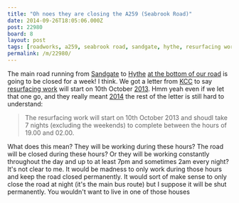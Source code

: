 ```yaml
---
title: "Oh noes they are closing the A259 (Seabrook Road)"
date: 2014-09-26T18:05:06.000Z
post: 22980
board: 8
layout: post
tags: [roadworks, a259, seabrook road, sandgate, hythe, resurfacing work, "2013", "2014"]
permalink: /m/22980/
---
```

The main road running from <a href="/wiki/sandgate">Sandgate</a> to <a href="/wiki/hythe">Hythe</a> <a href="https://www.google.co.uk/maps/place/Seabrook+Rd,+Hythe,+Kent+CT21/@51.0723726,1.1222655,18z/data=!4m2!3m1!1s0x47dec0bd1f7912bb:0xad193cd831b60b6f">at the bottom of our road</a> is going to be closed for a week! I think. We got a letter from <a href="http://kent.gov.uk">KCC</a> to say <a href="/wiki/resurfacing+work">resurfacing work</a> will start on 10th October <a href="/misc/gigography/2013/">2013</a>. Hmm yeah even if we let that one go, and they really meant <a href="/misc/gigography/2014/">2014</a> the rest of the letter is still hard to understand:

<blockquote>The resurfacing work will start on 10th October 2013 and shoudl take 7 nights (excluding the weekends) to complete between the hours of 19.00 and 02.00.</blockquote>

What does this mean? They will be working during these hours? The road will be closed during these hours? Or they will be working constantly throughout the day and up to at least 7pm and sometimes 2am every night? It's not clear to me. It would be madness to only work during those hours and keep the road closed permanently. It would sort of make sense to only close the road at night (it's the main bus route) but I suppose it will be shut permanently. You wouldn't want to live in one of those houses
